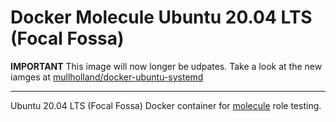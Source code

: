 # Docker Molecule Ubuntu 20.04 LTS (Focal Fossa)

**IMPORTANT** This image will now longer be udpates. Take a look at the new iamges at [mullholland/docker-ubuntu-systemd](https://github.com/mullholland/docker-ubuntu-systemd)

---

Ubuntu 20.04 LTS (Focal Fossa) Docker container for [molecule](https://molecule.readthedocs.io/en/latest/) role testing.
